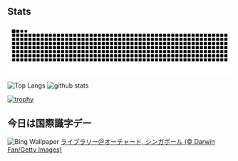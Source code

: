 ## Stats
<picture>
  <source media="(prefers-color-scheme: dark)" srcset="https://raw.githubusercontent.com/ba230t/ba230t/output/github-contribution-grid-snake-dark.svg">
  <source media="(prefers-color-scheme: light)" srcset="https://raw.githubusercontent.com/ba230t/ba230t/output/github-contribution-grid-snake.svg">
  <img alt="github contribution grid snake animation" src="https://raw.githubusercontent.com/ba230t/ba230t/output/github-contribution-grid-snake.svg">
</picture>

<p align="left">
  <img alt="Top Langs" height="150px" src="https://github-readme-stats.vercel.app/api/top-langs/?username=ba230t&layout=compact&theme=transparent" />
  <img alt="github stats" height="150px" src="https://github-readme-stats.vercel.app/api?username=ba230t&theme=transparent" />
</p>

[![trophy](https://github-profile-trophy.vercel.app/?username=ba230t&theme=transparent&column=7)](https://github.com/ryo-ma/github-profile-trophy)


<!-- Bing Wallpaper Start -->
## 今日は国際識字デー
![Bing Wallpaper](https://www.bing.com/th?id=OHR.OrchardLibrary_JA-JP1251489199_1920x1080.jpg&rf=LaDigue_1920x1080.jpg&pid=hp)
[ライブラリー＠オーチャード, シンガポール (© Darwin Fan/Getty Images)](https://www.bing.com/search?q=%E3%83%A9%E3%82%A4%E3%83%96%E3%83%A9%E3%83%AA%E3%83%BC%EF%BC%A0%E3%82%AA%E3%83%BC%E3%83%81%E3%83%A3%E3%83%BC%E3%83%89&form=hpcapt&filters=HpDate%3a%2220250907_1500%22)
<!-- Bing Wallpaper End -->
